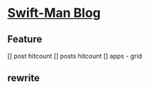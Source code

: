 # [Swift-Man Blog](https://swift-man.github.io/)

## Feature
[] post hitcount
[] posts hitcount
[] apps - grid

## rewrite

